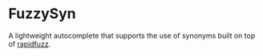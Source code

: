 # FuzzySyn

A lightweight autocomplete that supports the use of synonyms built on top of [rapidfuzz](https://github.com/maxbachmann/RapidFuzz).

